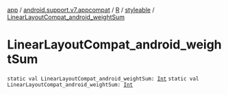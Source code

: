 [app](../../../index.md) / [android.support.v7.appcompat](../../index.md) / [R](../index.md) / [styleable](index.md) / [LinearLayoutCompat_android_weightSum](./-linear-layout-compat_android_weight-sum.md)

# LinearLayoutCompat_android_weightSum

`static val LinearLayoutCompat_android_weightSum: `[`Int`](https://kotlinlang.org/api/latest/jvm/stdlib/kotlin/-int/index.html)
`static val LinearLayoutCompat_android_weightSum: `[`Int`](https://kotlinlang.org/api/latest/jvm/stdlib/kotlin/-int/index.html)